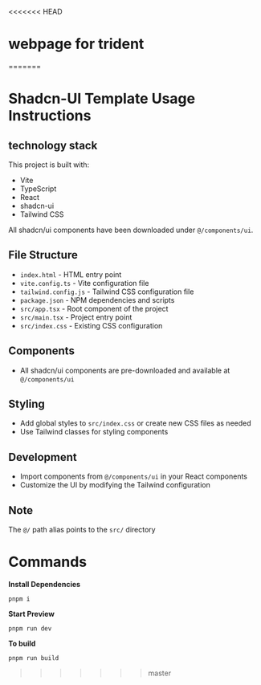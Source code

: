<<<<<<< HEAD
# webpage for trident
=======
# Shadcn-UI Template Usage Instructions

## technology stack

This project is built with:

- Vite
- TypeScript
- React
- shadcn-ui
- Tailwind CSS

All shadcn/ui components have been downloaded under `@/components/ui`.

## File Structure

- `index.html` - HTML entry point
- `vite.config.ts` - Vite configuration file
- `tailwind.config.js` - Tailwind CSS configuration file
- `package.json` - NPM dependencies and scripts
- `src/app.tsx` - Root component of the project
- `src/main.tsx` - Project entry point
- `src/index.css` - Existing CSS configuration

## Components

- All shadcn/ui components are pre-downloaded and available at `@/components/ui`

## Styling

- Add global styles to `src/index.css` or create new CSS files as needed
- Use Tailwind classes for styling components

## Development

- Import components from `@/components/ui` in your React components
- Customize the UI by modifying the Tailwind configuration

## Note

The `@/` path alias points to the `src/` directory

# Commands

**Install Dependencies**

```shell
pnpm i
```

**Start Preview**

```shell
pnpm run dev
```

**To build**

```shell
pnpm run build
```
>>>>>>> master
